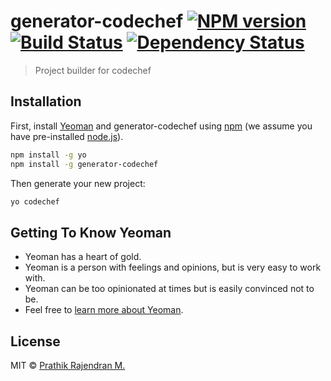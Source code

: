# generator-codechef [![NPM version][npm-image]][npm-url] [![Build Status][travis-image]][travis-url] [![Dependency Status][daviddm-image]][daviddm-url]
> Project builder for codechef

## Installation

First, install [Yeoman](http://yeoman.io) and generator-codechef using [npm](https://www.npmjs.com/) (we assume you have pre-installed [node.js](https://nodejs.org/)).

```bash
npm install -g yo
npm install -g generator-codechef
```

Then generate your new project:

```bash
yo codechef
```

## Getting To Know Yeoman

 * Yeoman has a heart of gold.
 * Yeoman is a person with feelings and opinions, but is very easy to work with.
 * Yeoman can be too opinionated at times but is easily convinced not to be.
 * Feel free to [learn more about Yeoman](http://yeoman.io/).

## License

MIT © [Prathik Rajendran M.]()


[npm-image]: https://badge.fury.io/js/generator-codechef.svg
[npm-url]: https://npmjs.org/package/generator-codechef
[travis-image]: https://travis-ci.org/prathik/generator-codechef.svg?branch=master
[travis-url]: https://travis-ci.org/prathik/generator-codechef
[daviddm-image]: https://david-dm.org/prathik/generator-codechef.svg?theme=shields.io
[daviddm-url]: https://david-dm.org/prathik/generator-codechef
